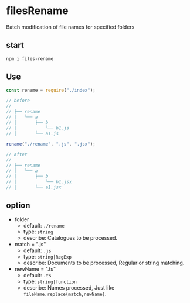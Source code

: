 # filesRename

Batch modification of file names for specified folders

## start

```
npm i files-rename
```

## Use

```javascript
const rename = require("./index");

// before
//
// ├── rename
// │   └── a
// │       ├── b
// │           └── b1.js
// │       └── a1.js

rename("./rename", ".js", ".jsx");

// after
//
// ├── rename
// │   └── a
// │       ├── b
// │           └── b1.jsx
// │       └── a1.jsx
```

## option

- folder
  - default: `./rename`
  - type: `string`
  - describe: Catalogues to be processed.
- match = ".js"
  - default: `.js`
  - type: `string|RegExp`
  - describe: Documents to be processed, Regular or string matching.
- newName = ".ts"
  - default: `.ts`
  - type: `string|function`
  - describe: Names processed, Just like `fileName.replace(match,newName)`.
